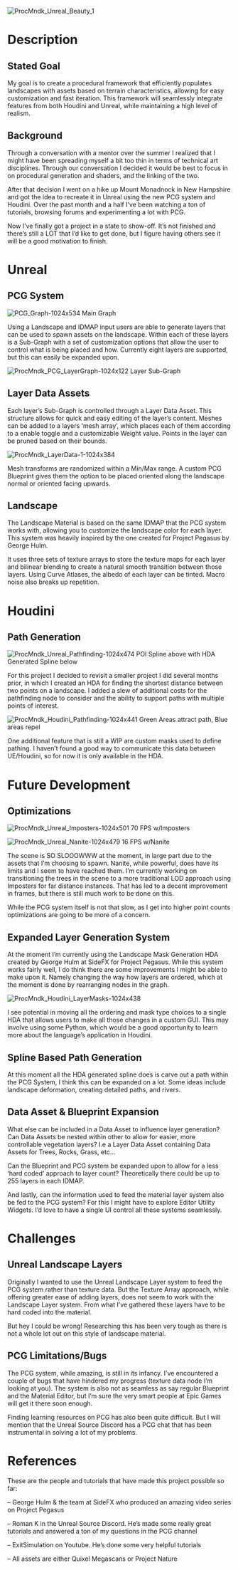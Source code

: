 ![ProcMndk_Unreal_Beauty_1](https://github.com/user-attachments/assets/3f7763df-048f-45a1-9036-71fc7751b7ab)

# Description
## Stated Goal
My goal is to create a procedural framework that efficiently populates landscapes with assets based on terrain characteristics, allowing for easy customization and fast iteration. This framework will seamlessly integrate features from both Houdini and Unreal, while maintaining a high level of realism.

## Background
Through a conversation with a mentor over the summer I realized that I might have been spreading myself a bit too thin in terms of technical art disciplines. Through our conversation I decided it would be best to focus in on procedural generation and shaders, and the linking of the two.

After that decision I went on a hike up Mount Monadnock in New Hampshire and got the idea to recreate it in Unreal using the new PCG system and Houdini. Over the past month and a half I’ve been watching a ton of tutorials, browsing forums and experimenting a lot with PCG.

Now I’ve finally got a project in a state to show-off. It’s not finished and there’s still a LOT that I’d like to get done, but I figure having others see it will be a good motivation to finish.

# Unreal
## PCG System

![PCG_Graph-1024x534](https://github.com/user-attachments/assets/6aee714e-00d2-4fcd-aa72-7935dda5d4ca)
Main Graph

Using a Landscape and IDMAP input users are able to generate layers that can be used to spawn assets on the landscape. Within each of these layers is a Sub-Graph with a set of customization options that allow the user to control what is being placed and how. Currently eight layers are supported, but this can easily be expanded upon.

![ProcMndk_PCG_LayerGraph-1024x122](https://github.com/user-attachments/assets/7188f374-6bef-47c5-8585-bc6d9d306edd)
Layer Sub-Graph

## Layer Data Assets
Each layer’s Sub-Graph is controlled through a Layer Data Asset. This structure allows for quick and easy editing of the layer’s content. Meshes can be added to a layers ‘mesh array’, which places each of them according to a enable toggle and a customizable Weight value. Points in the layer can be pruned based on their bounds.

![ProcMndk_LayerData-1-1024x384](https://github.com/user-attachments/assets/116a7aa1-0f29-44d3-ab75-927c1f47990d)

Mesh transforms are randomized within a Min/Max range. A custom PCG Blueprint gives them the option to be placed oriented along the landscape normal or oriented facing upwards.

## Landscape
The Landscape Material is based on the same IDMAP that the PCG system works with, allowing you to customize the landscape color for each layer. This system was heavily inspired by the one created for Project Pegasus by George Hulm.

It uses three sets of texture arrays to store the texture maps for each layer and bilinear blending to create a natural smooth transition between those layers. Using Curve Atlases, the albedo of each layer can be tinted. Macro noise also breaks up repetition.

# Houdini
## Path Generation

![ProcMndk_Unreal_Pathfinding-1024x474](https://github.com/user-attachments/assets/a8bbbe08-2d5c-475a-b2f7-19f7bf5019a9)
POI Spline above with HDA Generated Spline below

For this project I decided to revisit a smaller project I did several months prior, in which I created an HDA for finding the shortest distance between two points on a landscape. I added a slew of additional costs for the pathfinding node to consider and the ability to support paths with multiple points of interest.

![ProcMndk_Houdini_Pathfinding-1024x441](https://github.com/user-attachments/assets/ce35cf13-db8a-40aa-8a64-56e83646b3ee)
Green Areas attract path, Blue areas repel

One additional feature that is still a WIP are custom masks used to define pathing. I haven’t found a good way to communicate this data between UE/Houdini, so for now it is only available in the HDA.

# Future Development
## Optimizations

![ProcMndk_Unreal_Imposters-1024x501](https://github.com/user-attachments/assets/321e7745-3dbd-4aed-99dd-ec70a021a1bf)
70 FPS w/Imposters

![ProcMndk_Unreal_Nanite-1024x479](https://github.com/user-attachments/assets/d3f2fad3-1655-4d2f-9ed6-3ac7806138db)
16 FPS w/Nanite

The scene is SO SLOOOWWW at the moment, in large part due to the assets that I’m choosing to spawn. Nanite, while powerful, does have its limits and I seem to have reached them. I’m currently working on transitioning the trees in the scene to a more traditional LOD approach using Imposters for far distance instances. That has led to a decent improvement in frames, but there is still much work to be done on this.

While the PCG system itself is not that slow, as I get into higher point counts optimizations are going to be more of a concern.

## Expanded Layer Generation System

At the moment I’m currently using the Landscape Mask Generation HDA created by George Hulm at SideFX for Project Pegasus. While this system works fairly well, I do think there are some improvements I might be able to make upon it. Namely changing the way how layers are ordered, which at the moment is done by rearranging nodes in the graph.

![ProcMndk_Houdini_LayerMasks-1024x438](https://github.com/user-attachments/assets/d285b029-4cb1-46b7-9b02-7a3a8032e98f)

I see potential in moving all the ordering and mask type choices to a single HDA that allows users to make all those changes in a custom GUI. This may involve using some Python, which would be a good opportunity to learn more about the language’s application in Houdini.

## Spline Based Path Generation
At this moment all the HDA generated spline does is carve out a path within the PCG System, I think this can be expanded on a lot. Some ideas include landscape deformation, creating detailed paths, and rivers.

## Data Asset & Blueprint Expansion
What else can be included in a Data Asset to influence layer generation? Can Data Assets be nested within other to allow for easier, more controllable vegetation layers? I.e a Layer Data Asset containing Data Assets for Trees, Rocks, Grass, etc…

Can the Blueprint and PCG system be expanded upon to allow for a less ‘hard coded’ approach to layer count? Theoretically there could be up to 255 layers in each IDMAP.

And lastly, can the information used to feed the material layer system also be fed to the PCG system? For this I might have to explore Editor Utility Widgets. I’d love to have a single UI control all these systems seamlessly.

# Challenges
## Unreal Landscape Layers
Originally I wanted to use the Unreal Landscape Layer system to feed the PCG system rather than texture data. But the Texture Array approach, while offering greater ease of adding layers, does not seem to work with the Landscape Layer system. From what I’ve gathered these layers have to be hard coded into the material.

But hey I could be wrong! Researching this has been very tough as there is not a whole lot out on this style of landscape material.

## PCG Limitations/Bugs
The PCG system, while amazing, is still in its infancy. I’ve encountered a couple of bugs that have hindered my progress (texture data node I’m looking at you). The system is also not as seamless as say regular Blueprint and the Material Editor, but I’m sure the very smart people at Epic Games will get it there soon enough.

Finding learning resources on PCG has also been quite difficult. But I will mention that the Unreal Source Discord has a PCG chat that has been instrumental in solving a lot of my problems.

# References
These are the people and tutorials that have made this project possible so far:

– George Hulm & the team at SideFX who produced an amazing video series on Project Pegasus

– Roman K in the Unreal Source Discord. He’s made some really great tutorials and answered a ton of my questions in the PCG channel

– ExitSimulation on Youtube. He’s done some very helpful tutorials

– All assets are either Quixel Megascans or Project Nature
